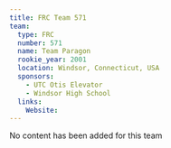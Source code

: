 ```yaml
---
title: FRC Team 571
team:
  type: FRC
  number: 571
  name: Team Paragon
  rookie_year: 2001
  location: Windsor, Connecticut, USA
  sponsors:
    - UTC Otis Elevator
    - Windsor High School
  links:
    Website: 
---
```

No content has been added for this team